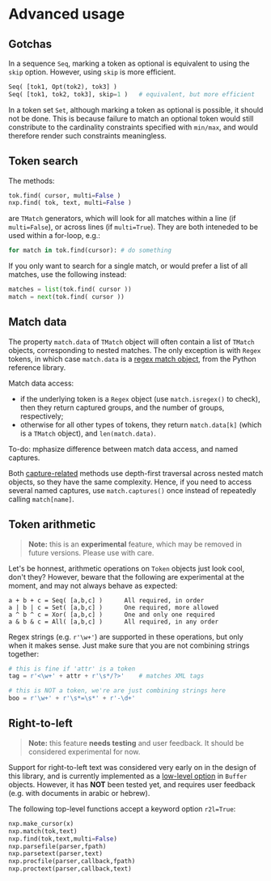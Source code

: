 
# Advanced usage

## Gotchas

In a sequence `Seq`, marking a token as optional is equivalent to using the `skip` option. However, using `skip` is more efficient.
```py
Seq( [tok1, Opt(tok2), tok3] )
Seq( [tok1, tok2, tok3], skip=1 )   # equivalent, but more efficient
```

In a token set `Set`, although marking a token as optional is possible, it should not be done. This is because failure to match an optional token would still constribute to the cardinality constraints specified with `min/max`, and would therefore render such constraints meaningless.

## Token search

The methods:
```py
tok.find( cursor, multi=False )
nxp.find( tok, text, multi=False )
```
are `TMatch` generators, which will look for all matches within a line (if `multi=False`), or across lines (if `multi=True`). They are both inteneded to be used within a for-loop, e.g.:
```py
for match in tok.find(cursor): # do something
```

If you only want to search for a single match, or would prefer a list of all matches, use the following instead:
```py
matches = list(tok.find( cursor ))
match = next(tok.find( cursor ))
```

## Match data

The property `match.data` of `TMatch` object will often contain a list of `TMatch` objects, corresponding to nested matches. The only exception is with `Regex` tokens, in which case `match.data` is a [regex match object](https://docs.python.org/3/library/re.html#match-objects), from the Python reference library.

Match data access:

- if the underlying token is a `Regex` object (use `match.isregex()` to check), then they return captured groups, and the number of groups, respectively;
- otherwise for all other types of tokens, they return `match.data[k]` (which is a `TMatch` object), and `len(match.data)`.

To-do: mphasize difference between match data access, and named captures.

Both [capture-related](expr/match?id=captures) methods use depth-first traversal across nested match objects, so they have the same complexity. Hence, if you need to access several named captures, use `match.captures()` once instead of repeatedly calling `match[name]`.

## Token arithmetic

> **Note:** this is an **experimental** feature, which may be removed in future versions. Please use with care.

Let's be honnest, arithmetic operations on `Token` objects just look cool, don't they? However, beware that the following are experimental at the moment, and may not always behave as expected:

```
a + b + c = Seq( [a,b,c] )      All required, in order
a | b | c = Set( [a,b,c] )      One required, more allowed
a ^ b ^ c = Xor( [a,b,c] )      One and only one required
a & b & c = All( [a,b,c] )      All required, in any order
```

Regex strings (e.g. `r'\w+'`) are supported in these operations, but only when it makes sense. Just make sure that you are not combining strings together:
```py
# this is fine if 'attr' is a token
tag = r'<\w+' + attr + r'\s*/?>'    # matches XML tags

# this is NOT a token, we're are just combining strings here
boo = r'\w+' + r'\s*=\s*' + r'-\d+'
```

## Right-to-left 

> **Note:** this feature **needs testing** and user feedback. It should be considered experimental for now.

Support for right-to-left text was considered very early on in the design of this library, and is currently implemented as a [low-level option](ref/io?id=right-to-left-text) in `Buffer` objects. However, it has **NOT** been tested yet, and requires user feedback (e.g. with documents in arabic or hebrew).

The following top-level functions accept a keyword option `r2l=True`:
```py
nxp.make_cursor(x)
nxp.match(tok,text)
nxp.find(tok,text,multi=False)
nxp.parsefile(parser,fpath)
nxp.parsetext(parser,text)
nxp.procfile(parser,callback,fpath)
nxp.proctext(parser,callback,text)
```

